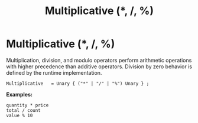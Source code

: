 ﻿---
layout: default
title: Multiplicative (*, /, %)
parent: Expressions
has_children: false
has_toc: false
permalink: /jyro/expressions/multiplicative/
---

# Multiplicative (*, /, %)

Multiplication, division, and modulo operators perform arithmetic operations with higher precedence than additive operators. Division by zero behavior is defined by the runtime implementation.

```
Multiplicative   = Unary { ("*" | "/" | "%") Unary } ;
```

**Examples:**
```jyro
quantity * price
total / count
value % 10
```

<a name="unary-operators"></a>